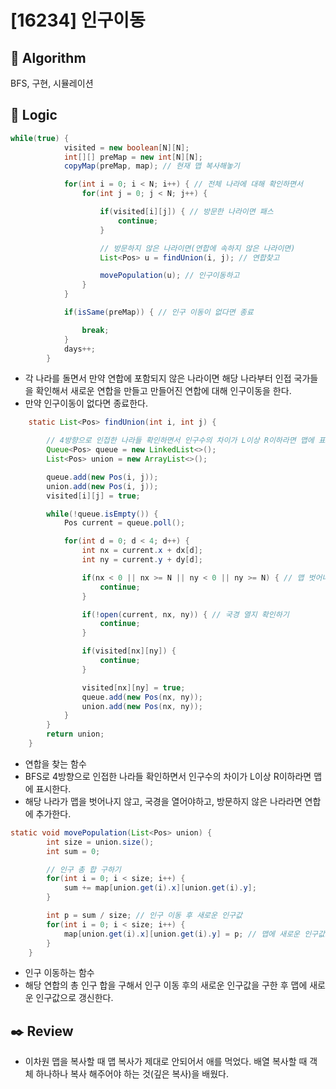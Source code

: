 # [16234] 인구이동

## :pushpin: **Algorithm**

BFS, 구현, 시뮬레이션

## :round_pushpin: **Logic**

```java
while(true) {
            visited = new boolean[N][N];
            int[][] preMap = new int[N][N];
            copyMap(preMap, map); // 현재 맵 복사해놓기

            for(int i = 0; i < N; i++) { // 전체 나라에 대해 확인하면서
                for(int j = 0; j < N; j++) {

                    if(visited[i][j]) { // 방문한 나라이면 패스
                        continue;
                    }

                    // 방문하지 않은 나라이면(연합에 속하지 않은 나라이면)
                    List<Pos> u = findUnion(i, j); // 연합찾고

                    movePopulation(u); // 인구이동하고
                }
            }

            if(isSame(preMap)) { // 인구 이동이 없다면 종료

                break;
            }
            days++;
        }
```

- 각 나라를 돌면서 만약 연합에 포함되지 않은 나라이면 해당 나라부터 인접 국가들을 확인해서 새로운 연합을 만들고 만들어진 연합에 대해 인구이동을 한다.
- 만약 인구이동이 없다면 종료한다.

```java
    static List<Pos> findUnion(int i, int j) {

        // 4방향으로 인접한 나라들 확인하면서 인구수의 차이가 L이상 R이하라면 맵에 표시
        Queue<Pos> queue = new LinkedList<>();
        List<Pos> union = new ArrayList<>();

        queue.add(new Pos(i, j));
        union.add(new Pos(i, j));
        visited[i][j] = true;

        while(!queue.isEmpty()) {
            Pos current = queue.poll();

            for(int d = 0; d < 4; d++) {
                int nx = current.x + dx[d];
                int ny = current.y + dy[d];

                if(nx < 0 || nx >= N || ny < 0 || ny >= N) { // 맵 벗어나는지 확인하기
                    continue;
                }

                if(!open(current, nx, ny)) { // 국경 열지 확인하기
                    continue;
                }

                if(visited[nx][ny]) {
                	continue;
                }

                visited[nx][ny] = true;
                queue.add(new Pos(nx, ny));
                union.add(new Pos(nx, ny));
            }
        }
        return union;
    }
```

- 연합을 찾는 함수
- BFS로 4방향으로 인접한 나라들 확인하면서 인구수의 차이가 L이상 R이하라면 맵에 표시한다.
- 해당 나라가 맵을 벗어나지 않고, 국경을 열어야하고, 방문하지 않은 나라라면 연합에 추가한다.

```java
static void movePopulation(List<Pos> union) {
        int size = union.size();
        int sum = 0;

        // 인구 총 합 구하기
        for(int i = 0; i < size; i++) {
            sum += map[union.get(i).x][union.get(i).y];
        }

        int p = sum / size; // 인구 이동 후 새로운 인구값
        for(int i = 0; i < size; i++) {
            map[union.get(i).x][union.get(i).y] = p; // 맵에 새로운 인구값으로 갱신
        }
    }

```

- 인구 이동하는 함수
- 해당 연합의 총 인구 합을 구해서 인구 이동 후의 새로운 인구값을 구한 후 맵에 새로운 인구값으로 갱신한다.

## :black_nib: **Review**

- 이차원 맵을 복사할 때 맵 복사가 제대로 안되어서 애를 먹었다. 배열 복사할 때 객체 하나하나 복사 해주어야 하는 것(깊은 복사)을 배웠다.
